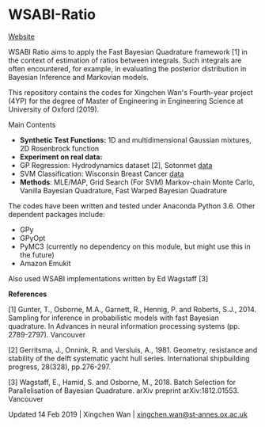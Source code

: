 # WSABI-Ratio

[Website](https://github.com/xingchenwan/wsabi_ratio) 

WSABI Ratio aims to apply the Fast Bayesian Quadrature framework [1] in the context of estimation of ratios between integrals. Such integrals are often encountered, for example, in evaluating the posterior distribution in Bayesian Inference and Markovian models.

This repository contains the codes for Xingchen Wan's Fourth-year project (4YP) for the degree of Master of Engineering in Engineering Science at University of Oxford (2019).

Main Contents

* **Synthetic Test Functions:** 1D and multidimensional Gaussian mixtures, 2D Rosenbrock function
* **Experiment on real data:** 
* GP Regression: Hydrodynamics dataset [2], Sotonmet [data](http://www.robots.ox.ac.uk/~mosb/teaching/AIMS_CDT/sotonmet.txt) 
* SVM Classification: Wisconsin Breast Cancer [data](https://archive.ics.uci.edu/ml/machine-learning-databases/breast-cancer-wisconsin/)
* **Methods**: MLE/MAP, Grid Search (For SVM) Markov-chain Monte Carlo, Vanilla Bayesian Quadrature, Fast Warped Bayesian Quadrature

The codes have been written and tested under Anaconda Python 3.6. Other dependent packages include:
* GPy
* GPyOpt
* PyMC3 (currently no dependency on this module, but might use this in the future)
* Amazon Emukit

Also used WSABI implementations written by Ed Wagstaff [3]

**References**


[1] Gunter, T., Osborne, M.A., Garnett, R., Hennig, P. and Roberts, S.J., 2014. Sampling for inference in probabilistic models with fast Bayesian quadrature. In Advances in neural information processing systems (pp. 2789-2797).
Vancouver	

[2] Gerritsma, J., Onnink, R. and Versluis, A., 1981. Geometry, resistance and stability of the delft systematic yacht hull series. International shipbuilding progress, 28(328), pp.276-297.


[3] Wagstaff, E., Hamid, S. and Osborne, M., 2018. Batch Selection for Parallelisation of Bayesian Quadrature. arXiv preprint arXiv:1812.01553.
Vancouver	


Updated 14 Feb 2019 | Xingchen Wan | xingchen.wan@st-annes.ox.ac.uk